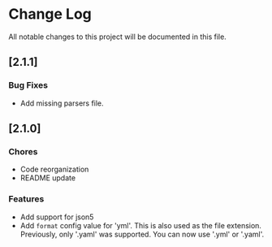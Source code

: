 # Change Log

All notable changes to this project will be documented in this file.

## [2.1.1]

### Bug Fixes
* Add missing parsers file.


## [2.1.0]

### Chores
* Code reorganization
* README update
### Features
* Add support for json5
* Add `format` config value for 'yml'. This is also used as the file extension. Previously, only '.yaml' was supported. You can now use '.yml' or '.yaml'.
